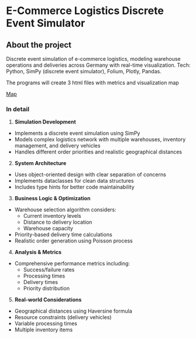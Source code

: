 
# E-Commerce Logistics Discrete Event Simulator

## About the project
Discrete event simulation of e-commerce logistics, modeling warehouse operations and deliveries across Germany with real-time visualization. Tech: Python, SimPy (discrete event simulator), Folium, Plotly, Pandas.

The programs will create 3 html files with metrics and visualization map

[Map](https://github.com/batxes/e-commerce_logistics_network_simulator/image.png)

### In detail

1. **Simulation Development**
- Implements a discrete event simulation using SimPy
- Models complex logistics network with multiple warehouses, inventory management, and delivery vehicles
- Handles different order priorities and realistic geographical distances

2. **System Architecture**
- Uses object-oriented design with clear separation of concerns
- Implements dataclasses for clean data structures
- Includes type hints for better code maintainability

3. **Business Logic & Optimization**
- Warehouse selection algorithm considers:
  - Current inventory levels
  - Distance to delivery location
  - Warehouse capacity
- Priority-based delivery time calculations
- Realistic order generation using Poisson process

4. **Analysis & Metrics**
- Comprehensive performance metrics including:
  - Success/failure rates
  - Processing times
  - Delivery times
  - Priority distribution

5. **Real-world Considerations**
- Geographical distances using Haversine formula
- Resource constraints (delivery vehicles)
- Variable processing times
- Multiple inventory items

